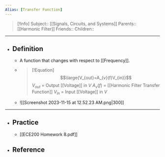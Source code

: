 ```yaml
---
Alias: [Transfer Function]
---
```

> [!Info]
> Subject:: [[Signals, Circuits, and Systems]]
> Parents:: [[Harmonic Filter]]
> Friends:: 
> Children:: 
---
- ## Definition
	- A function that changes with respect to [[Frequency]].
	- > [!Equation]
	  > $$\large{V_{out}=A_{v}(f)V_{in}}$$
	  > $V_{out}$ = Output [[Voltage]] in $V$
	  > $A_{v}(f)$ = [[Harmonic Filter Transfer Function]]
	  > $V_{in}$ = Input [[Voltage]] in $V$
	- ![[Screenshot 2023-11-15 at 12.52.23 AM.png|300]]
---
- ## Practice
	- [[ECE200 Homework 8.pdf]]
- ## Reference
